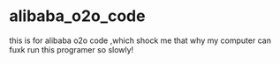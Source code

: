 # alibaba_o2o_code
this is for alibaba o2o code ,which shock me that why my computer can fuxk run this programer so slowly!
